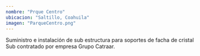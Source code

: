 ```yaml
---
nombre: "Prque Centro"
ubicacion: "Saltillo, Coahuila"
imagen: "ParqueCentro.png"
---
```


Suministro e instalación de sub estructura para soportes de facha de cristal Sub contratado por empresa Grupo Catraar.